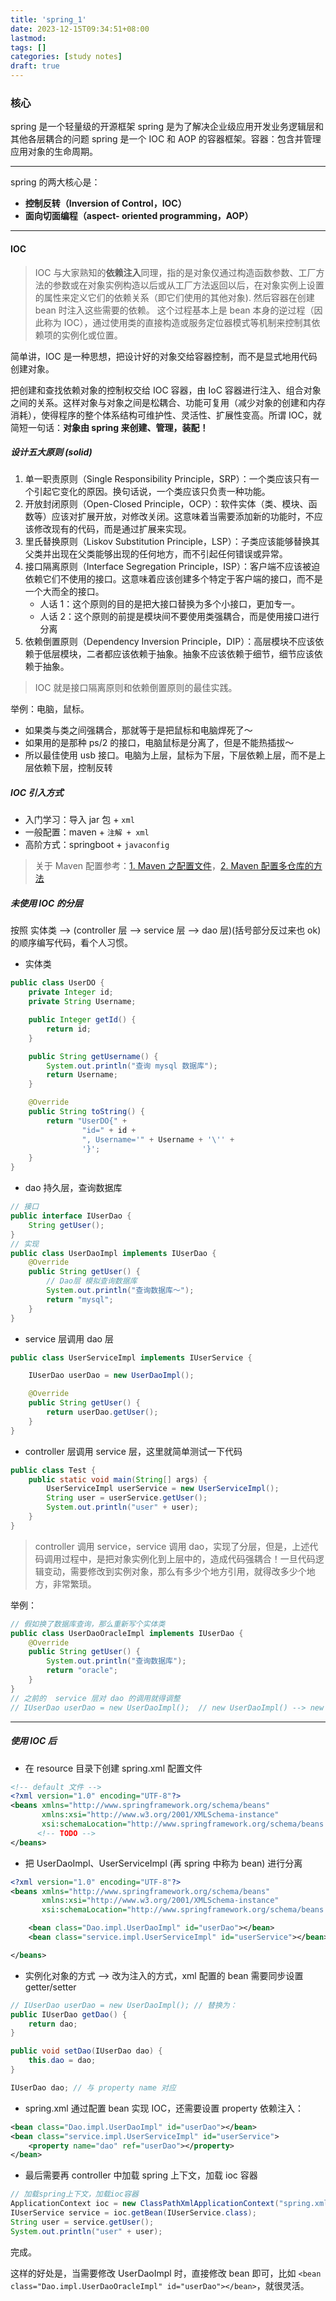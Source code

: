 ```yaml
---
title: 'spring_1'
date: 2023-12-15T09:34:51+08:00
lastmod:
tags: []
categories: [study notes]
draft: true
---
```


### 核心

spring 是一个轻量级的开源框架
spring 是为了解决企业级应用开发业务逻辑层和其他各层耦合的问题
spring 是一个 IOC 和 AOP 的容器框架。容器：包含并管理应用对象的生命周期。

---

spring 的两大核心是：

- **控制反转（Inversion of Control，IOC）**
- **面向切面编程（aspect- oriented programming，AOP）**

---

#### IOC

> IOC 与大家熟知的**依赖注入**同理，指的是对象仅通过构造函数参数、工厂方法的参数或在对象实例构造以后或从工厂方法返回以后，在对象实例上设置的属性来定义它们的依赖关系（即它们使用的其他对象). 然后容器在创建 bean 时注入这些需要的依赖。 这个过程基本上是 bean 本身的逆过程（因此称为 IOC），通过使用类的直接构造或服务定位器模式等机制来控制其依赖项的实例化或位置。

简单讲，IOC 是一种思想，把设计好的对象交给容器控制，而不是显式地用代码创建对象。

把创建和查找依赖对象的控制权交给 IOC 容器，由 IoC 容器进行注入、组合对象之间的关系。这样对象与对象之间是松耦合、功能可复用（减少对象的创建和内存消耗），使得程序的整个体系结构可维护性、灵活性、扩展性变高。所谓 IOC，就简短一句话：**对象由 spring 来创建、管理，装配！**

##### 设计五大原则 (solid)

1. 单一职责原则（Single Responsibility Principle，SRP）：一个类应该只有一个引起它变化的原因。换句话说，一个类应该只负责一种功能。
2. 开放封闭原则（Open-Closed Principle，OCP）：软件实体（类、模块、函数等）应该对扩展开放，对修改关闭。这意味着当需要添加新的功能时，不应该修改现有的代码，而是通过扩展来实现。
3. 里氏替换原则（Liskov Substitution Principle，LSP）：子类应该能够替换其父类并出现在父类能够出现的任何地方，而不引起任何错误或异常。
4. 接口隔离原则（Interface Segregation Principle，ISP）：客户端不应该被迫依赖它们不使用的接口。这意味着应该创建多个特定于客户端的接口，而不是一个大而全的接口。
   - 人话 1：这个原则的目的是把大接口替换为多个小接口，更加专一。
   - 人话 2：这个原则的前提是模块间不要使用类强耦合，而是使用接口进行分离
5. 依赖倒置原则（Dependency Inversion Principle，DIP）：高层模块不应该依赖于低层模块，二者都应该依赖于抽象。抽象不应该依赖于细节，细节应该依赖于抽象。

> IOC 就是接口隔离原则和依赖倒置原则的最佳实践。

举例：电脑，鼠标。

- 如果类与类之间强耦合，那就等于是把鼠标和电脑焊死了～
- 如果用的是那种 ps/2 的接口，电脑鼠标是分离了，但是不能热插拔～
- 所以最佳使用 usb 接口。电脑为上层，鼠标为下层，下层依赖上层，而不是上层依赖下层，控制反转

##### IOC 引入方式

- 入门学习：导入 jar 包 + `xml`
- 一般配置：maven + `注解 + xml`
- 高阶方式：springboot + `javaconfig`

> 关于 Maven 配置参考：[1. Maven 之配置文件](https://www.jianshu.com/p/06f73e8cbf78)，[2. Maven 配置多仓库的方法](https://www.jianshu.com/p/06f73e8cbf78)

##### 未使用 IOC 的分层

按照 实体类 --> (controller 层 --> service 层 --> dao 层)(括号部分反过来也 ok) 的顺序编写代码，看个人习惯。

- 实体类

```java
public class UserDO {
    private Integer id;
    private String Username;

    public Integer getId() {
        return id;
    }

    public String getUsername() {
        System.out.println("查询 mysql 数据库");
        return Username;
    }

    @Override
    public String toString() {
        return "UserDO{" +
                "id=" + id +
                ", Username='" + Username + '\'' +
                '}';
    }
}
```

- dao 持久层，查询数据库

```java
// 接口
public interface IUserDao {
    String getUser();
}
// 实现
public class UserDaoImpl implements IUserDao {
    @Override
    public String getUser() {
        // Dao层 模拟查询数据库
        System.out.println("查询数据库～");
        return "mysql";
    }
}
```

- service 层调用 dao 层

```java
public class UserServiceImpl implements IUserService {

    IUserDao userDao = new UserDaoImpl();

    @Override
    public String getUser() {
        return userDao.getUser();
    }
}
```

- controller 层调用 service 层，这里就简单测试一下代码

```java
public class Test {
    public static void main(String[] args) {
        UserServiceImpl userService = new UserServiceImpl();
        String user = userService.getUser();
        System.out.println("user" + user);
    }
}
```

> controller 调用 service，service 调用 dao，实现了分层，但是，上述代码调用过程中，是把对象实例化到上层中的，造成代码强耦合！一旦代码逻辑变动，需要修改到实例对象，那么有多少个地方引用，就得改多少个地方，非常繁琐。

举例：

```java
// 假如换了数据库查询，那么重新写个实体类
public class UserDaoOracleImpl implements IUserDao {
    @Override
    public String getUser() {
        System.out.println("查询数据库");
        return "oracle";
    }
}
// 之前的  service 层对 dao 的调用就得调整
// IUserDao userDao = new UserDaoImpl();  // new UserDaoImpl() --> new UserDaoOracleImpl()
```

---

##### 使用 IOC 后

- 在 resource 目录下创建 spring.xml 配置文件

```xml
<!-- default 文件 -->
<?xml version="1.0" encoding="UTF-8"?>
<beans xmlns="http://www.springframework.org/schema/beans"
       xmlns:xsi="http://www.w3.org/2001/XMLSchema-instance"
       xsi:schemaLocation="http://www.springframework.org/schema/beans http://www.springframework.org/schema/beans/spring-beans.xsd">
      <!-- TODO -->
</beans>
```

- 把 UserDaoImpl、UserServiceImpl (再 spring 中称为 bean) 进行分离

```xml
<?xml version="1.0" encoding="UTF-8"?>
<beans xmlns="http://www.springframework.org/schema/beans"
       xmlns:xsi="http://www.w3.org/2001/XMLSchema-instance"
       xsi:schemaLocation="http://www.springframework.org/schema/beans http://www.springframework.org/schema/beans/spring-beans.xsd">

    <bean class="Dao.impl.UserDaoImpl" id="userDao"></bean>
    <bean class="service.impl.UserServiceImpl" id="userService"></bean>

</beans>
```

- 实例化对象的方式 --> 改为注入的方式，xml 配置的 bean 需要同步设置 getter/setter

```java
// IUserDao userDao = new UserDaoImpl(); // 替换为：
public IUserDao getDao() {
    return dao;
}

public void setDao(IUserDao dao) {
    this.dao = dao;
}

IUserDao dao; // 与 property name 对应
```

- spring.xml 通过配置 bean 实现 IOC，还需要设置 property 依赖注入：

```xml
<bean class="Dao.impl.UserDaoImpl" id="userDao"></bean>
<bean class="service.impl.UserServiceImpl" id="userService">
    <property name="dao" ref="userDao"></property>
</bean>
```

- 最后需要再 controller 中加载 spring 上下文，加载 ioc 容器

```java
// 加载spring上下文，加载ioc容器
ApplicationContext ioc = new ClassPathXmlApplicationContext("spring.xml");
IUserService service = ioc.getBean(IUserService.class);
String user = service.getUser();
System.out.println("user" + user);
```

完成。

这样的好处是，当需要修改 UserDaoImpl 时，直接修改 bean 即可，比如 `<bean class="Dao.impl.UserDaoOracleImpl" id="userDao"></bean>`，就很灵活。
